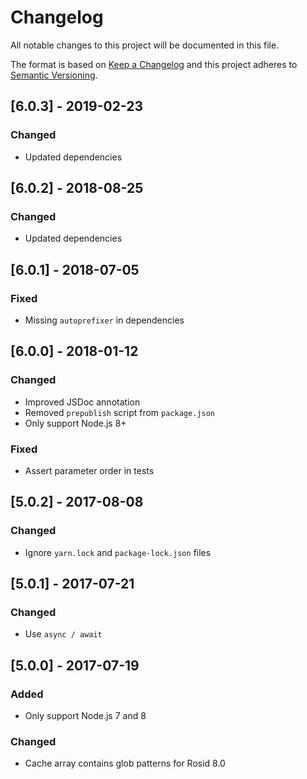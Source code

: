 # Changelog

All notable changes to this project will be documented in this file.

The format is based on [Keep a Changelog](http://keepachangelog.com/en/1.0.0/) and this project adheres to [Semantic Versioning](http://semver.org/spec/v2.0.0.html).

## [6.0.3] - 2019-02-23

### Changed

- Updated dependencies

## [6.0.2] - 2018-08-25

### Changed

- Updated dependencies

## [6.0.1] - 2018-07-05

### Fixed

- Missing `autoprefixer` in dependencies

## [6.0.0] - 2018-01-12

### Changed

- Improved JSDoc annotation
- Removed `prepublish` script from `package.json`
- Only support Node.js 8+

### Fixed

- Assert parameter order in tests

## [5.0.2] - 2017-08-08

### Changed

- Ignore `yarn.lock` and `package-lock.json` files

## [5.0.1] - 2017-07-21

### Changed

- Use `async / await`

## [5.0.0] - 2017-07-19

### Added

- Only support Node.js 7 and 8

### Changed

- Cache array contains glob patterns for Rosid 8.0
